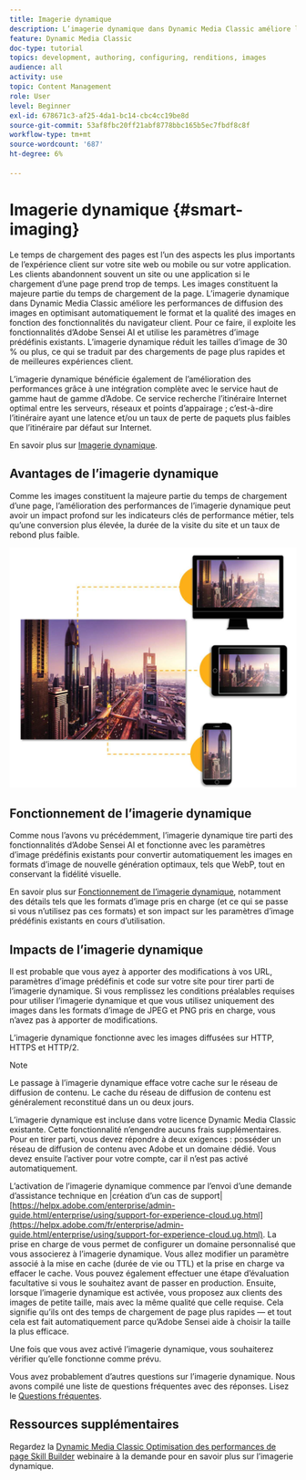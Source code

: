 ```yaml
---
title: Imagerie dynamique
description: L’imagerie dynamique dans Dynamic Media Classic améliore les performances de diffusion des images en optimisant automatiquement le format et la qualité des images en fonction des fonctionnalités du navigateur client. Pour ce faire, il exploite les fonctionnalités d’Adobe Sensei AI et utilise les paramètres d’image prédéfinis existants. Découvrez l’imagerie dynamique et comment l’utiliser pour offrir de meilleures expériences client grâce à des chargements de page plus rapides.
feature: Dynamic Media Classic
doc-type: tutorial
topics: development, authoring, configuring, renditions, images
audience: all
activity: use
topic: Content Management
role: User
level: Beginner
exl-id: 678671c3-af25-4da1-bc14-cbc4cc19be8d
source-git-commit: 53af8fbc20ff21abf8778bbc165b5ec7fbdf8c8f
workflow-type: tm+mt
source-wordcount: '687'
ht-degree: 6%

---
```


# Imagerie dynamique {#smart-imaging}

Le temps de chargement des pages est l’un des aspects les plus importants de l’expérience client sur votre site web ou mobile ou sur votre application. Les clients abandonnent souvent un site ou une application si le chargement d’une page prend trop de temps. Les images constituent la majeure partie du temps de chargement de la page. L’imagerie dynamique dans Dynamic Media Classic améliore les performances de diffusion des images en optimisant automatiquement le format et la qualité des images en fonction des fonctionnalités du navigateur client. Pour ce faire, il exploite les fonctionnalités d’Adobe Sensei AI et utilise les paramètres d’image prédéfinis existants. L’imagerie dynamique réduit les tailles d’image de 30 % ou plus, ce qui se traduit par des chargements de page plus rapides et de meilleures expériences client.

L’imagerie dynamique bénéficie également de l’amélioration des performances grâce à une intégration complète avec le service haut de gamme haut de gamme d’Adobe. Ce service recherche l’itinéraire Internet optimal entre les serveurs, réseaux et points d’appairage ; c’est-à-dire l’itinéraire ayant une latence et/ou un taux de perte de paquets plus faibles que l’itinéraire par défaut sur Internet.

En savoir plus sur [Imagerie dynamique](https://experienceleague.adobe.com/docs/experience-manager-65/assets/dynamic/imaging-faq.html).

## Avantages de l’imagerie dynamique

Comme les images constituent la majeure partie du temps de chargement d’une page, l’amélioration des performances de l’imagerie dynamique peut avoir un impact profond sur les indicateurs clés de performance métier, tels qu’une conversion plus élevée, la durée de la visite du site et un taux de rebond plus faible.

![image](assets/smart-imaging/smart-imaging-1.png)

## Fonctionnement de l’imagerie dynamique

Comme nous l’avons vu précédemment, l’imagerie dynamique tire parti des fonctionnalités d’Adobe Sensei AI et fonctionne avec les paramètres d’image prédéfinis existants pour convertir automatiquement les images en formats d’image de nouvelle génération optimaux, tels que WebP, tout en conservant la fidélité visuelle.

En savoir plus sur [Fonctionnement de l’imagerie dynamique](https://experienceleague.adobe.com/docs/experience-manager-65/assets/dynamic/imaging-faq.html#how-does-smart-imaging-work), notamment des détails tels que les formats d’image pris en charge (et ce qui se passe si vous n’utilisez pas ces formats) et son impact sur les paramètres d’image prédéfinis existants en cours d’utilisation.

## Impacts de l’imagerie dynamique

Il est probable que vous ayez à apporter des modifications à vos URL, paramètres d’image prédéfinis et code sur votre site pour tirer parti de l’imagerie dynamique. Si vous remplissez les conditions préalables requises pour utiliser l’imagerie dynamique et que vous utilisez uniquement des images dans les formats d’image de JPEG et PNG pris en charge, vous n’avez pas à apporter de modifications.

L’imagerie dynamique fonctionne avec les images diffusées sur HTTP, HTTPS et HTTP/2.

>[!NOTE]
>
>Le passage à l’imagerie dynamique efface votre cache sur le réseau de diffusion de contenu. Le cache du réseau de diffusion de contenu est généralement reconstitué dans un ou deux jours.

L’imagerie dynamique est incluse dans votre licence Dynamic Media Classic existante. Cette fonctionnalité n’engendre aucuns frais supplémentaires. Pour en tirer parti, vous devez répondre à deux exigences : posséder un réseau de diffusion de contenu avec Adobe et un domaine dédié. Vous devez ensuite l’activer pour votre compte, car il n’est pas activé automatiquement.

L’activation de l’imagerie dynamique commence par l’envoi d’une demande d’assistance technique en |création d’un cas de support| [https://helpx.adobe.com/enterprise/admin-guide.html/enterprise/using/support-for-experience-cloud.ug.html](https://helpx.adobe.com/fr/enterprise/admin-guide.html/enterprise/using/support-for-experience-cloud.ug.html). La prise en charge de vous permet de configurer un domaine personnalisé que vous associerez à l’imagerie dynamique. Vous allez modifier un paramètre associé à la mise en cache (durée de vie ou TTL) et la prise en charge va effacer le cache. Vous pouvez également effectuer une étape d’évaluation facultative si vous le souhaitez avant de passer en production. Ensuite, lorsque l’imagerie dynamique est activée, vous proposez aux clients des images de petite taille, mais avec la même qualité que celle requise. Cela signifie qu’ils ont des temps de chargement de page plus rapides — et tout cela est fait automatiquement parce qu’Adobe Sensei aide à choisir la taille la plus efficace.

Une fois que vous avez activé l’imagerie dynamique, vous souhaiterez vérifier qu’elle fonctionne comme prévu.

Vous avez probablement d’autres questions sur l’imagerie dynamique. Nous avons compilé une liste de questions fréquentes avec des réponses. Lisez le [Questions fréquentes](https://experienceleague.adobe.com/docs/experience-manager-65/assets/dynamic/imaging-faq.html).

## Ressources supplémentaires

Regardez la [Dynamic Media Classic Optimisation des performances de page Skill Builder](https://seminars.adobeconnect.com/pzc1gw0cihpv) webinaire à la demande pour en savoir plus sur l’imagerie dynamique.
